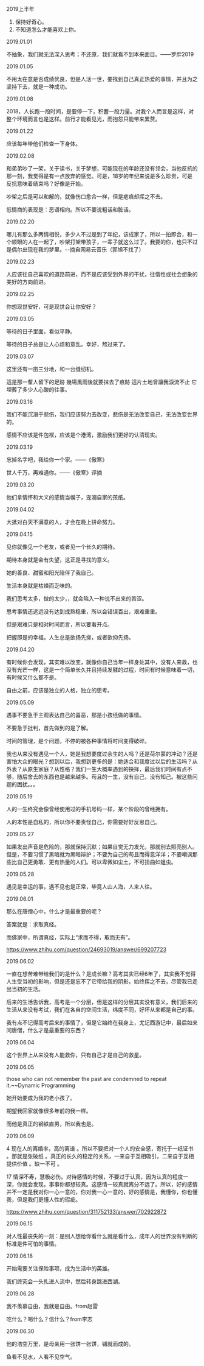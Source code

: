 2019上半年

1. 保持好奇心。
2. 不知道怎么才能喜欢上你。



2019.01.01

不抽象，我们就无法深入思考；不还原，我们就看不到本来面目。——罗胖2019

2019.01.05

不用太在意是否成绩优良，但是人活一世，要找到自己真正热爱的事情，并且为之坚持下去，就是一种成功。

2019.01.08

2018，人长跑一段时间，是要停一下，积蓄一段力量。对我个人而言是这样，对整个环境而言也是这样。前行才能看见光，而抱怨只能带来累赘。

2019.01.22

应该每年带他们检查一下身体。

2019.02.08

和弟弟吵了一架，关于读书，关于梦想，可能现在的年龄还没有领会，当他反抗的那一刻，我觉得是有一点放弃的感觉。可是，18岁的年纪来说是多么珍贵，可是反抗意味着结束吗？好像是开始。

吵架之后是可以和解的，就像伤口愈合一样，但是疤痕却挥之不去。

低情商的表现是：恶语相向。所以不要说粗话和脏话。

2019.02.20

哪儿有那么多两情相悦，多少人不过是到了年纪，该成家了，所以一拍即合，和一个顺眼的人在一起了，吵架打架带孩子，一辈子就这么过了。我要的你，也只不过是偶尔出现在我的梦里。--摘自网易云音乐（郭旭不找了）

2019.02.23

人应该往自己喜欢的道路前进，而不是应该受到外界的干扰，往惰性或社会想象的美好的方向前进。

2019.02.25

你想现世安好，可是现世会让你安好？

2019.03.05

等待的日子里面，看似平静。

等待的日子总是让人心烦和意乱。幸好，熬过来了。

2019.03.07

这里还有一亩三分地，和一台缝纫机。

這是那一輩人留下的足跡 幾場風雨後就要抹去了痕跡 這片土地曾讓我淚流不止 它埋葬了多少人心酸的往事。



2019.03.16

我们不能沉溺于悲伤，我们应该努力去改变，悲伤是无法改变自己，无法改变世界的。

感情不应该是件包袱，应该是个港湾，激励我们更好的认清现实。



2019.03.19

忘掉名字吧，我给你一个家。——《傲寒》

世人千万，再难遇你。——《傲寒》评摘

2019.03.20

他们拿情怀和大义的感情当幌子，宠溺自家的孩纸。

2019.04.02

大抵对白天不满意的人，才会在晚上拼命努力。

2019.04.15

见你就像见一个老友，或者见一个长久的期待。

期待本身就是会有失望，这正是寻找的意义。

她的善良、甜蜜和阳光陪伴了我自己。

生活本身就是枯燥而乏味的。

我们思考太多，做的太少，，就会陷入一种说不出来的苦涩。

思考事情还远远没有达到成熟稳重，所以会错误百出，艰难重重。

但是艰难只是相对时间而言，所以要看开点。

把握即是的幸福，人生总是欲扬先抑，或者欲抑先扬。

2019.04.20

有时候你会发现，其实难以改变，就像你自己当年一样身处其中，没有人来救，也没有光芒一样，这是一个简单长久并且持续发酵的过程，时间有时候意味着一切，有时候又什么都不是。 

自由之前，应该是独立的人格，独立的思考。

2019.05.09

遇事不要急于主观表达自己的喜恶，那是小孩纸做的事情。

不要急于批判，首先做到的是了解。

时间的管理，是个问题，不停的被各种事情将时间变得破碎。

我也从来没有遇见一个人，她是我想要度过余生的人吗？还是荷尔蒙的冲动？还是害怕大众的眼光？想到以后，我想到更多的是：她适合和我度过以后的生活吗？从外表？从原生家庭？从性格？我们一生大概率遇到的抉择，最后我们时间有点不够，随后舍去的东西也是越来越多。苟且的一生，没有自己，没有知己。被这些问题的困扰。。。

2019.05.19

人的一生终究会像曾经使用过的手机号码一样，某个阶段的曾经拥有。

人的本性是自私的，所以你不要责怪自己，你需要好好反思自己。

2019.05.27

如果发出声音是危险的，那就保持沉默；如果自觉无力发光，那就别去照亮别人。但是，不要习惯了黑暗就为黑暗辩护；不要为自己的苟且而得意洋洋；不要嘲讽那些比自己更勇敢、更有热量的人们。可以卑微如尘土，不可扭曲如蛆虫。

2019.05.28

遇见是幸运的事，遇不见也是正常，毕竟人山人海，人来人往。

2019.06.01

那么在唐僧心中，什么才是最重要的呢？ 

答案就是：求取真经。 

而佛家中，所谓真经，实际上“求而不得，取而无有”。

<https://www.zhihu.com/question/24693019/answer/699207723>

2019.06.02

一直在想苦难带给我们的是什么？是成长嘛？高考其实已经6年了，其实我不觉得人生受当初的影响，但是还是忘不了它带给我的阴影，始终挥之不去，尽管我已走出当初的生活。

后来的生活告诉我，高考是一个分层，但是这样的分层其实没有意义，我们后来的生活从来没有考试，我们在各自的空间生活，纬度不同，好坏从来都是自己的事。

我有点不记得高考后来的事情了，但是它始终在我身上，尤记西游记中，最后如来问唐僧，什么才是最重要的东西？

2019.06.04

这个世界上从来没有人能救你，只有自己才是自己的救星。

2019.06.05

those who can not remember the past are condemned to repeat it.~~Dynamic Programming

她开始要成为我的老小孩了。

期望我回家就像很多年前的我一样。

而他是真正的钢铁直男，所以我也是。

2019.06.09

4 现在人的离婚率，高的离谱 。所以不要把对一个人的安全感，寄托于一纸证书 。那就是张破纸 。真正的长久的稳定的关系，一来自于互相吸引，二来自于互相提供价值 。缺一不可 。

17 情深不寿，慧极必伤。对待感情的时候，不要过于认真，因为认真的程度一深，你就会发现，事事你都想较真。这感情一较真就离分不远了。所以，好的感情并不一定是我对你一心一意的，你对我一心一意的，好的感情是，我懂你，你也懂我，但是我们更懂人性的瑕疵。

<https://www.zhihu.com/question/311752133/answer/702922872>

2019.06.15

对人性最丧失的一刻：是别人想给你看什么就是看什么，成年人的世界没有判断的标准是件可怕的事情。

2019.06.18

开始需要关注保险事项，成为生活中的英雄。

我们终究会一头扎进人流中，然后转身跳进西湖。

2019.06.28

我不羡慕自由，我就是自由。from赵雷

吃什么？喝什么？信什么？from李志

2019.06.30

他的浩空万里，是母亲用一张饼一张饼，铺就而成的。

鱼看不见水，人看不见空气。